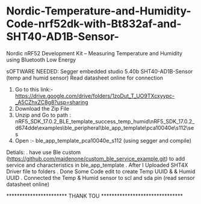 # Nordic-Temperature-and-Humidity-Code-nrf52dk-with-Bt832af-and-SHT40-AD1B-Sensor-
Nordic nRF52 Development Kit – Measuring Temperature and Humidity using Bluetooth Low Energy

sOFTWARE NEEDED:
 Segger embedded studio 5.40b
 SHT40-AD1B-Sensor (temp and humid sensor) Read datasheet online for connection
 

1. Go to this link:- https://drive.google.com/drive/folders/1zoDut_T_UO9TXcxyypc-_A5CZhxZC8g8?usp=sharing
2. Download the Zip File
3. Unzip and Go to path : nRF5_SDK_17.0.2_BLE_template_success_temp_humid\nRF5_SDK_17.0.2_d674dde\examples\ble_peripheral\ble_app_template\pca10040e\s112\ses
4. Open :- ble_app_template_pca10040e_s112 (using segger and compile)

Detials:
   . have use Ble custom (https://github.com/maidenone/custom_ble_service_example.git)
   to add service and characteristics in ble_app_template
   . After I Uploaded SHT4X Driver file to folders
   . Done Some Code edit to create Temp UUID & & Humid UUID
   . Connected the Temp & Humid sensor to scl and sda pin (read sensor datasheet online)
   
   
   
   *********************** THANK TOU *******************************
   
